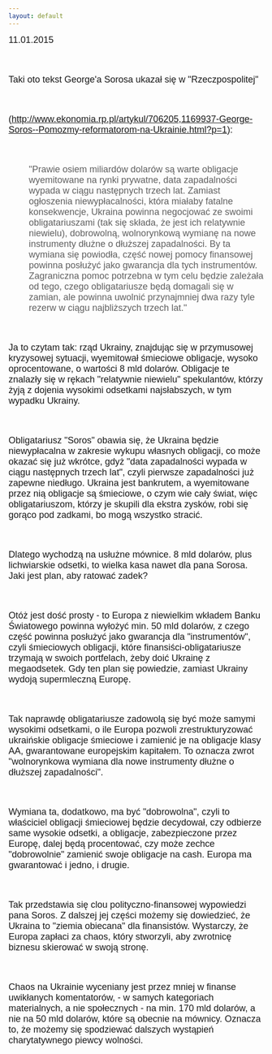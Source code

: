 ```yaml
---
layout: default
---
```


<!--219-->
<p style="margin: 0px 0px 18px; font-size: 18px; font-family: Helvetica;"><span style="letter-spacing: 0.0px">11.01.2015</span></p><p style="margin: 0px 0px 18px; font-size: 18px; font-family: Helvetica;"><span style="letter-spacing: 0.0px"><br></span></p><p style="margin: 0px 0px 18px; font-size: 18px; font-family: Helvetica;"><span style="letter-spacing: 0.0px">Taki oto tekst George'a Sorosa ukazał się w "Rzeczpospolitej"</span></p><p style="margin: 0px 0px 18px; font-size: 18px; font-family: Helvetica;"><span style="letter-spacing: 0.0px"><br></span></p><p style="margin: 0px 0px 18px; font-size: 18px; font-family: Helvetica;"><span style="letter-spacing: 0.0px">(<a href="http://www.ekonomia.rp.pl/artykul/706205,1169937-George-Soros--Pomozmy-reformatorom-na-Ukrainie.html?p=1">http://www.ekonomia.rp.pl/artykul/706205,1169937-George-Soros--Pomozmy-reformatorom-na-Ukrainie.html?p=1</a>):</span></p>
<p style="margin: 0px 0px 18px; font-size: 18px; font-family: Helvetica;"><span style="letter-spacing: 0.0px"></span><br></p>
<blockquote style="margin: 0 0 0 40px; border: none; padding: 0px;"><p style="margin: 0px 0px 18px; font-size: 18px; font-family: Helvetica;"><span style="letter-spacing: 0.0px">"Prawie osiem miliardów dolarów są warte obligacje wyemitowane na rynki prywatne, data zapadalności wypada w ciągu następnych trzech lat. Zamiast ogłoszenia niewypłacalności, która miałaby fatalne konsekwencje, Ukraina powinna negocjować ze swoimi obligatariuszami (tak się składa, że jest ich relatywnie niewielu), dobrowolną, wolnorynkową wymianę na nowe instrumenty dłużne o dłuższej zapadalności. By ta wymiana się powiodła, część nowej pomocy finansowej powinna posłużyć jako gwarancja dla tych instrumentów. Zagraniczna pomoc potrzebna w tym celu będzie zależała od tego, czego obligatariusze będą domagali się w zamian, ale powinna uwolnić przynajmniej dwa razy tyle rezerw w ciągu najbliższych trzech lat."</span></p></blockquote>
<p style="margin: 0px 0px 18px; font-size: 18px; font-family: Helvetica;"><span style="letter-spacing: 0.0px"></span><br></p>
<p style="margin: 0px 0px 18px; font-size: 18px; font-family: Helvetica;"><span style="letter-spacing: 0.0px">Ja to czytam tak: rząd Ukrainy, znajdując się w przymusowej kryzysowej sytuacji, wyemitował śmieciowe obligacje, wysoko oprocentowane, o wartości 8 mld dolarów. Obligacje te znalazły się w rękach "relatywnie niewielu" spekulantów, którzy żyją z dojenia wysokimi odsetkami najsłabszych, w tym wypadku Ukrainy.&nbsp;</span></p>
<p style="margin: 0px 0px 18px; font-size: 18px; font-family: Helvetica;"><span style="letter-spacing: 0.0px"></span><br></p>
<p style="margin: 0px 0px 18px; font-size: 18px; font-family: Helvetica;"><span style="letter-spacing: 0.0px">Obligatariusz "Soros" obawia się, że Ukraina będzie niewypłacalna w zakresie wykupu własnych obligacji, co może okazać się już wkrótce, gdyż "data zapadalności wypada w ciągu następnych trzech lat", czyli pierwsze zapadalności już zapewne niedługo. Ukraina jest bankrutem, a wyemitowane przez nią obligacje są śmieciowe, o czym wie cały świat, więc obligatariuszom, którzy je skupili dla ekstra zysków, robi się gorąco pod zadkami, bo mogą wszystko stracić.</span></p>
<p style="margin: 0px 0px 18px; font-size: 18px; font-family: Helvetica;"><span style="letter-spacing: 0.0px"></span><br></p>
<p style="margin: 0px 0px 18px; font-size: 18px; font-family: Helvetica;"><span style="letter-spacing: 0.0px">Dlatego wychodzą na usłużne mównice. 8 mld dolarów, plus lichwiarskie odsetki, to wielka kasa nawet dla pana Sorosa. Jaki jest plan, aby ratować zadek?&nbsp;</span></p>
<p style="margin: 0px 0px 18px; font-size: 18px; font-family: Helvetica;"><span style="letter-spacing: 0.0px"></span><br></p>
<p style="margin: 0px 0px 18px; font-size: 18px; font-family: Helvetica;"><span style="letter-spacing: 0.0px">Otóż jest dość prosty - to Europa z niewielkim wkładem Banku Światowego powinna wyłożyć min. 50 mld dolarów, z czego część powinna posłużyć jako gwarancja dla "instrumentów", czyli śmieciowych obligacji, które finansiści-obligatariusze trzymają w swoich portfelach, żeby doić Ukrainę z megaodsetek. Gdy ten plan się powiedzie, zamiast Ukrainy wydoją supermleczną Europę.</span></p>
<p style="margin: 0px 0px 18px; font-size: 18px; font-family: Helvetica;"><span style="letter-spacing: 0.0px"></span><br></p>
<p style="margin: 0px 0px 18px; font-size: 18px; font-family: Helvetica;"><span style="letter-spacing: 0.0px">Tak naprawdę obligatariusze zadowolą się być może samymi wysokimi odsetkami, o ile Europa pozwoli zrestrukturyzować ukraińskie obligacje śmieciowe i zamienić je na obligacje klasy AA, gwarantowane europejskim kapitałem. To oznacza zwrot "wolnorynkowa wymiana dla nowe instrumenty dłużne o dłuższej zapadalności".&nbsp;</span></p><p style="margin: 0px 0px 18px; font-size: 18px; font-family: Helvetica;"><span style="letter-spacing: 0.0px"><br></span></p><p style="margin: 0px 0px 18px; font-size: 18px; font-family: Helvetica;"><span style="letter-spacing: 0.0px">Wymiana ta, dodatkowo, ma być "dobrowolna", czyli to właściciel obligacji śmieciowej będzie decydował, czy odbierze same wysokie odsetki, a obligacje, zabezpieczone przez Europę, dalej będą procentować, czy może zechce "dobrowolnie" zamienić swoje obligacje na cash. Europa ma gwarantować i jedno, i drugie.</span></p>
<p style="margin: 0px 0px 18px; font-size: 18px; font-family: Helvetica;"><span style="letter-spacing: 0.0px"></span><br></p>
<p style="margin: 0px 0px 18px; font-size: 18px; font-family: Helvetica;"><span style="letter-spacing: 0.0px">Tak przedstawia się clou polityczno-finansowej wypowiedzi pana Soros. Z dalszej jej części możemy się dowiedzieć, że Ukraina to "ziemia obiecana" dla finansistów. Wystarczy, że Europa zapłaci za chaos, który stworzyli, aby zwrotnicę biznesu skierować w swoją stronę.&nbsp;</span></p><p style="margin: 0px 0px 18px; font-size: 18px; font-family: Helvetica;"><span style="letter-spacing: 0.0px"><br></span></p><p style="margin: 0px 0px 18px; font-size: 18px; font-family: Helvetica;"><span style="letter-spacing: 0.0px">Chaos na Ukrainie wyceniany jest przez mniej w finanse uwikłanych komentatorów, - w samych kategoriach materialnych, a nie społecznych - na min. 170 mld dolarów, a nie na 50 mld dolarów, które są obecnie na mównicy. Oznacza to, że możemy się spodziewać dalszych wystąpień charytatywnego piewcy wolności.</span></p>
<p style="margin: 0px 0px 18px; font-size: 18px; font-family: Helvetica;"><span style="letter-spacing: 0.0px"></span><br></p>